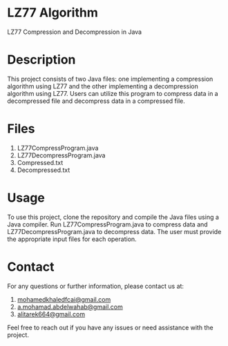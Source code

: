 # LZ77 Algorithm
LZ77 Compression and Decompression in Java
# Description
This project consists of two Java files: one implementing a compression algorithm using LZ77 and the other implementing a decompression algorithm using LZ77. Users can utilize this program to compress data in a decompressed file and decompress data in a compressed file.
# Files
1. LZ77CompressProgram.java
2. LZ77DecompressProgram.java
3. Compressed.txt
4. Decompressed.txt
# Usage
To use this project, clone the repository and compile the Java files using a Java compiler. Run LZ77CompressProgram.java to compress data and LZ77DecompressProgram.java to decompress data. The user must provide the appropriate input files for each operation.
# Contact
For any questions or further information, please contact us at: 
1. mohamedkhaledfcai@gmail.com
2. a.mohamad.abdelwahab@gmail.com
3. alitarek664@gmail.com

Feel free to reach out if you have any issues or need assistance with the project.
